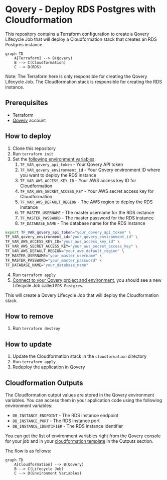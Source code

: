 # Qovery - Deploy RDS Postgres with Cloudformation

This repository contains a Terraform configuration to create a Qovery Lifecycle Job that will deploy a Cloudformation stack that creates an RDS Postgres instance.

```mermaid
graph TD
    A[Terraform] --> B(Qovery)
    B --> C(Cloudformation)
    C --> D(RDS)
```

Note: The Terraform here is only responsible for creating the Qovery Lifecycle Job. The Cloudformation stack is responsible for creating the RDS instance.

## Prerequisites

- Terraform
- [Qovery](https://www.qovery.com) account

## How to deploy

1. Clone this repository
2. Run `terraform init`
3. Set the [following environment variables](variables.tf):
    1. `TF_VAR_qovery_api_token` - Your Qovery API token
    2. `TF_VAR_qovery_environment_id` - Your Qovery environment ID where you want to deploy the RDS instance
    3. `TF_VAR_AWS_ACCESS_KEY_ID` - Your AWS access key ID for Cloudformation
    4. `TF_VAR_AWS_SECRET_ACCESS_KEY` - Your AWS secret access key for Cloudformation
    5. `TF_VAR_AWS_DEFAULT_REGION` - The AWS region to deploy the RDS instance
    6. `TF_MASTER_USERNAME` - The master username for the RDS instance
    7. `TF_MASTER_PASSWORD` - The master password for the RDS instance
    8. `TF_DATABASE_NAME` - The database name for the RDS instance

```bash
export TF_VAR_qovery_api_token="your_qovery_api_token" \
TF_VAR_qovery_environment_id="your_qovery_environment_id" \
TF_VAR_AWS_ACCESS_KEY_ID="your_aws_access_key_id" \
TF_VAR_AWS_SECRET_ACCESS_KEY="your_aws_secret_access_key" \
TF_VAR_AWS_DEFAULT_REGION="your_aws_default_region" \
TF_MASTER_USERNAME="your_master_username" \
TF_MASTER_PASSWORD="your_master_password" \
TF_DATABASE_NAME="your_database_name"
```

4. Run `terraform apply`
5. [Connect to your Qovery project and environment](https://console.qovery.com), you should see a new Lifecycle Job called `RDS Postgres`.

This will create a Qovery Lifecycle Job that will deploy the Cloudformation stack.

## How to remove

1. Run `terraform destroy`

## How to update

1. Update the Cloudformation stack in the `cloudformation` directory
2. Run `terraform apply`
3. Redeploy the application in Qovery

## Cloudformation Outputs

The Cloudformation output values are stored in the Qovery environment variables. You can access them in your application code using the following environment variables:

- `DB_INSTANCE_ENDPOINT` - The RDS instance endpoint
- `DB_INSTANCE_PORT` - The RDS instance port
- `DB_INSTANCE_IDENTIFIER` - The RDS instance identifier

You can get the list of environment variables right from the Qovery console for your job and in your [cloudformation template](cloudformation/main.yaml) in the Outputs section.

The flow is as follows:

```mermaid
graph TD
    A[Cloudformation] --> B(Qovery)
    B --> C(Lifecycle Job)
    C --> D(Environment Variables)
```